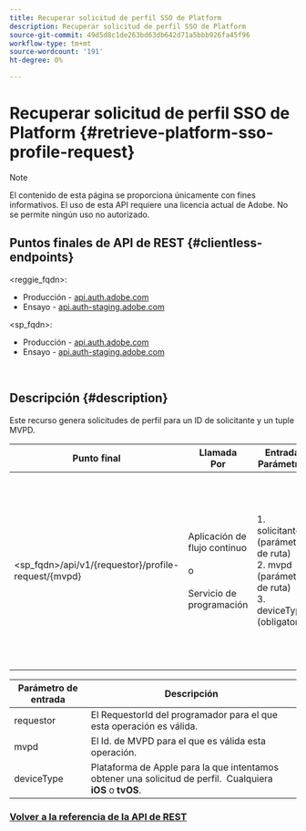```yaml
---
title: Recuperar solicitud de perfil SSO de Platform
description: Recuperar solicitud de perfil SSO de Platform
source-git-commit: 49d5d8c1de263bd63db642d71a5bbb926fa45f96
workflow-type: tm+mt
source-wordcount: '191'
ht-degree: 0%

---
```



# Recuperar solicitud de perfil SSO de Platform {#retrieve-platform-sso-profile-request}

>[!NOTE]
>
>El contenido de esta página se proporciona únicamente con fines informativos. El uso de esta API requiere una licencia actual de Adobe. No se permite ningún uso no autorizado.

## Puntos finales de API de REST {#clientless-endpoints}

&lt;reggie_fqdn>:

* Producción - [api.auth.adobe.com](http://api.auth.adobe.com/)
* Ensayo - [api.auth-staging.adobe.com](http://api.auth-staging.adobe.com/)

&lt;sp_fqdn>:

* Producción - [api.auth.adobe.com](http://api.auth.adobe.com/)
* Ensayo - [api.auth-staging.adobe.com](http://api.auth-staging.adobe.com/)

</br>

## Descripción {#description}

Este recurso genera solicitudes de perfil para un ID de solicitante y un tuple MVPD.


| Punto final | Llamada  </br>Por | Entrada   </br>Parámetros | HTTP  </br>Método | Respuesta | HTTP  </br>Respuesta |
| --- | --- | --- | --- | --- | --- |
| &lt;sp_fqdn>/api/v1/{requestor}/profile-request/{mvpd} | Aplicación de flujo continuo</br></br>o</br></br>Servicio de programación | 1. solicitante (parámetro de ruta)</br>2. mvpd (parámetro de ruta)</br>3. deviceType (obligatorio) | GET | La respuesta Content-Type será application/octet-stream, ya que la carga útil real es opaca para la aplicación cliente.</br></br>La aplicación debe reenviar la respuesta a la Plataforma</br></br>Motor SSO para obtener un SSO de perfil. | 200 - Éxito   </br>400 - Solicitud incorrecta |


| Parámetro de entrada | Descripción |
| --------------- | -------------------------------------------------------------------------------------------------------- |
| requestor | El RequestorId del programador para el que esta operación es válida. |
| mvpd | El Id. de MVPD para el que es válida esta operación. |
| deviceType | Plataforma de Apple para la que intentamos obtener una solicitud de perfil.  Cualquiera **iOS** o **tvOS**. |

### [Volver a la referencia de la API de REST](http://tve.helpdocsonline.com/rest-api-reference)
